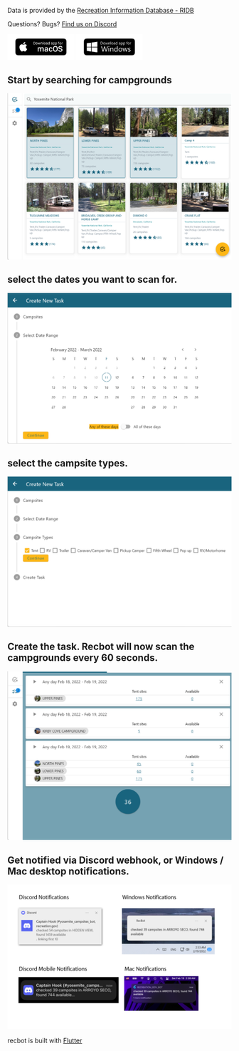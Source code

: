 


 Data is provided by the [Recreation Information Database - RIDB](https://ridb.recreation.gov/landing) 

Questions? Bugs? <a href="https://discord.gg/upt6dW4RNM">Find us on Discord</a>

<a href="https://testflight.apple.com/join/wn7n0duc"><img src="images/bezlio-app-badges-macOS-version.png" width="150"></a>
<a href="https://github.com/sircambridge/recbot/releases/download/1.0.0%2B9/Recbot.zip"><img src="images/bezlio-app-badges-windows-version.png" width="150"></a>


<!-- https://github.com/sircambridge/recbot/releases/download/1.0.0/RecBot.msix -->
<!-- ![Image](/images/bezlio-app-badges-windows-version.png =250x) -->


<!-- ##  start by searching for busy campgrounds
![Image](/images/180006.png) -->

##  Start by searching for campgrounds
![Image](/images/133549.png)

##  select the dates you want to scan for. 
![Image](/images/180408.png)
##  select the campsite types.

![Image](/images/180423.png)
##  Create the task. Recbot will now scan the campgrounds every 60 seconds.
![Image](/images/132602.png)

## Get notified via Discord webhook, or Windows / Mac desktop notifications.
![Image](/images/024301.png)

recbot is built with [Flutter](https://flutter.dev/)

<!-- ## Features
### Features

- Bulleted
- List
- 


**Bold** and _Italic_ and `Code` text -->


<!-- Global site tag (gtag.js) - Google Analytics -->
<script async src="https://www.googletagmanager.com/gtag/js?id=G-EBB344BF18"></script>
<script>
  window.dataLayer = window.dataLayer || [];
  function gtag(){dataLayer.push(arguments);}
  gtag('js', new Date());

  gtag('config', 'G-EBB344BF18');
</script>